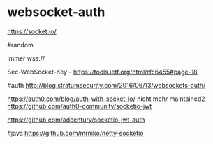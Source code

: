 # websocket-auth

https://socket.io/

#random

immer wss://

Sec-WebSocket-Key - https://tools.ietf.org/html/rfc6455#page-18

#auth
http://blog.stratumsecurity.com/2016/06/13/websockets-auth/

https://auth0.com/blog/auth-with-socket-io/
nicht mehr maintained2
https://github.com/auth0-community/socketio-jwt

https://github.com/adcentury/socketio-jwt-auth

#java
https://github.com/mrniko/netty-socketio